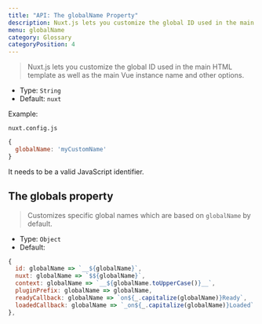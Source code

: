 ```yaml
---
title: "API: The globalName Property"
description: Nuxt.js lets you customize the global ID used in the main HTML template as well as the main Vue instance name and other options.
menu: globalName
category: Glossary
categoryPosition: 4
---
```


> Nuxt.js lets you customize the global ID used in the main HTML template as well as the main Vue instance name and other options.

- Type: `String`
- Default: `nuxt`

Example:

`nuxt.config.js`

```js
{
  globalName: 'myCustomName'
}
```

It needs to be a valid JavaScript identifier.

## The globals property

> Customizes specific global names which are based on `globalName` by default.

- Type: `Object`
- Default:

```js
{
  id: globalName => `__${globalName}`,
  nuxt: globalName => `$${globalName}`,
  context: globalName => `__${globalName.toUpperCase()}__`,
  pluginPrefix: globalName => globalName,
  readyCallback: globalName => `on${_.capitalize(globalName)}Ready`,
  loadedCallback: globalName => `_on${_.capitalize(globalName)}Loaded`
},
```

